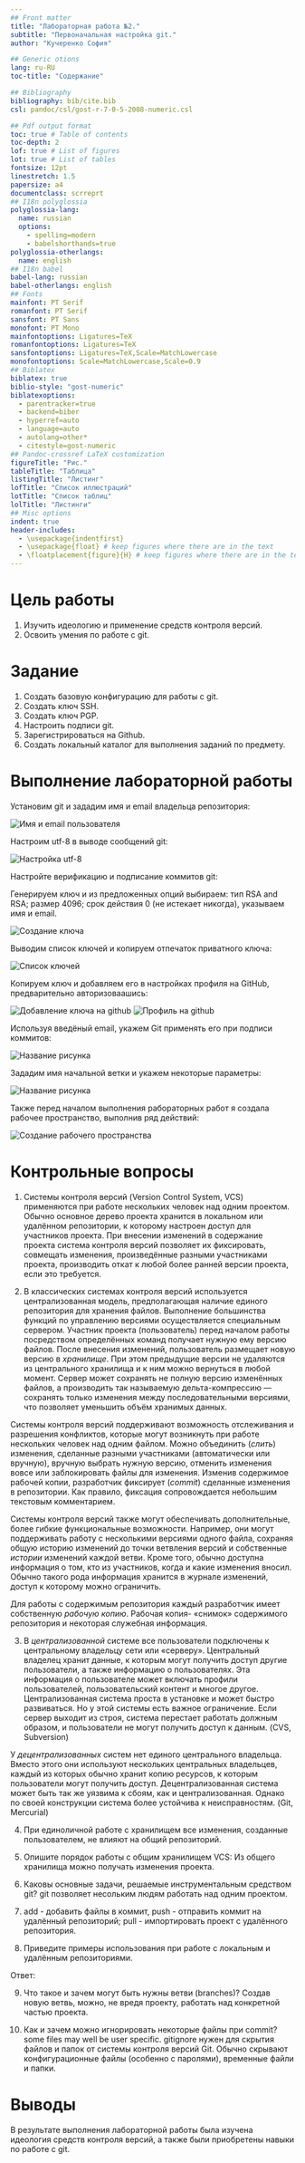 ```yaml
---
## Front matter
title: "Лабораторная работа №2."
subtitle: "Первоначальная настройка git."
author: "Кучеренко София"

## Generic otions
lang: ru-RU
toc-title: "Содержание"

## Bibliography
bibliography: bib/cite.bib
csl: pandoc/csl/gost-r-7-0-5-2008-numeric.csl

## Pdf output format
toc: true # Table of contents
toc-depth: 2
lof: true # List of figures
lot: true # List of tables
fontsize: 12pt
linestretch: 1.5
papersize: a4
documentclass: scrreprt
## I18n polyglossia
polyglossia-lang:
  name: russian
  options:
	- spelling=modern
	- babelshorthands=true
polyglossia-otherlangs:
  name: english
## I18n babel
babel-lang: russian
babel-otherlangs: english
## Fonts
mainfont: PT Serif
romanfont: PT Serif
sansfont: PT Sans
monofont: PT Mono
mainfontoptions: Ligatures=TeX
romanfontoptions: Ligatures=TeX
sansfontoptions: Ligatures=TeX,Scale=MatchLowercase
monofontoptions: Scale=MatchLowercase,Scale=0.9
## Biblatex
biblatex: true
biblio-style: "gost-numeric"
biblatexoptions:
  - parentracker=true
  - backend=biber
  - hyperref=auto
  - language=auto
  - autolang=other*
  - citestyle=gost-numeric
## Pandoc-crossref LaTeX customization
figureTitle: "Рис."
tableTitle: "Таблица"
listingTitle: "Листинг"
lofTitle: "Список иллюстраций"
lotTitle: "Список таблиц"
lolTitle: "Листинги"
## Misc options
indent: true
header-includes:
  - \usepackage{indentfirst}
  - \usepackage{float} # keep figures where there are in the text
  - \floatplacement{figure}{H} # keep figures where there are in the text
---
```


# Цель работы

1. Изучить идеологию и применение средств контроля версий.
2. Освоить умения по работе с git.

# Задание

1. Создать базовую конфигурацию для работы с git.
2. Создать ключ SSH.
3. Создать ключ PGP.
4. Настроить подписи git.
5. Зарегистрироваться на Github.
6. Создать локальный каталог для выполнения заданий по предмету.

# Выполнение лабораторной работы

Установим git и зададим имя и email владельца репозитория:

![Имя и email пользователя](ос21.png)

Настроим utf-8 в выводе сообщений git:

![Настройка utf-8](ос22.png)

Настройте верификацию и подписание коммитов git:

Генерируем ключ и из предложенных опций выбираем: тип RSA and RSA; размер 4096; срок действия 0 (не истекает никогда), указываем имя и email.

![Создание ключа](ос23.png)

Выводим список ключей и копируем отпечаток приватного ключа:

![Список ключей](ос24.png)

Копируем ключ и добавляем его в настройках профиля на GitHub, предварительно авторизоваашись:

![Добавление ключа на github](ос25.png)
![Профиль на github](ос251.png)

Используя введёный email, укажем Git применять его при подписи коммитов:

![Название рисунка](ос26.png)

Зададим имя начальной ветки и укажем некоторые параметры:

![Название рисунка](ос27.png)

Также перед началом выполнения рабораторных работ я создала рабочее пространство, выполнив ряд действий:

![Создание рабочего пространства](ос28.png)


# Контрольные вопросы

1. Системы контроля версий (Version Control System, VCS) применяются при работе нескольких человек над одним проектом. Обычно основное дерево проекта хранится в локальном или удалённом репозитории, к которому настроен доступ для участников проекта. При внесении изменений в содержание проекта система контроля версий позволяет их фиксировать, совмещать изменения, произведённые разными участниками проекта, производить откат к любой более ранней версии проекта, если это требуется.

2. В классических системах контроля версий используется централизованная модель, предполагающая наличие единого репозитория для хранения файлов. Выполнение большинства функций по управлению версиями осуществляется специальным сервером. Участник проекта (пользователь) перед началом работы посредством определённых команд получает нужную ему версию файлов. После внесения изменений, пользователь размещает новую версию в _хранилище_. При этом предыдущие версии не удаляются из центрального хранилища и к ним можно вернуться в любой момент. Сервер может сохранять не полную версию изменённых файлов, а производить так называемую дельта-компрессию — сохранять только изменения между последовательными версиями, что позволяет уменьшить объём хранимых данных.

Системы контроля версий поддерживают возможность отслеживания и разрешения конфликтов, которые могут возникнуть при работе нескольких человек над одним файлом. Можно объединить (_слить_) изменения, сделанные разными участниками (автоматически или вручную), вручную выбрать нужную версию, отменить изменения вовсе или заблокировать файлы для изменения. Изменив содержимое рабочей копии, разработчик фиксирует (_commit_) сделанные изменения в репозитории. Как правило, фиксация сопровождается небольшим текстовым комментарием.

Системы контроля версий также могут обеспечивать дополнительные, более гибкие функциональные возможности. Например, они могут поддерживать работу с несколькими версиями одного файла, сохраняя общую историю изменений до точки ветвления версий и собственные _истории_ изменений каждой ветви. Кроме того, обычно доступна информация о том, кто из участников, когда и какие изменения вносил. Обычно такого рода информация хранится в журнале изменений, доступ к которому можно ограничить.

Для работы с содержимым репозитория каждый разработчик имеет собственную _рабочую копию_.
Рабочая копия- «снимок» содержимого репозитория и некоторая служебная информация.

3. В _централизованной_ системе все пользователи подключены к центральному владельцу сети или «серверу». Центральный владелец хранит данные, к которым могут получить доступ другие пользователи, а также информацию о пользователях. Эта информация о пользователе может включать профили пользователей, пользовательский контент и многое другое. Централизованная система проста в установке и может быстро развиваться. Но у этой системы есть важное ограничение. Если сервер выходит из строя, система перестает работать должным образом, и пользователи не могут получить доступ к данным. (CVS, Subversion)

У _децентрализованных_ систем нет единого центрального владельца. Вместо этого они используют нескольких центральных владельцев, каждый из которых обычно хранит копию ресурсов, к которым пользователи могут получить доступ. Децентрализованная система может быть так же уязвима к сбоям, как и централизованная. Однако по своей конструкции система более устойчива к неисправностям. (Git, Mercurial)

4. При единоличной работе с хранилищем все изменения, созданные пользователем, не влияют на общий репозиторий.

5. Опишите порядок работы с общим хранилищем VCS: Из общего хранилища можно получать изменения проекта.

6. Каковы основные задачи, решаемые инструментальным средством git? git позволяет несольким людям работать над одним проектом.

7. add - добавить файлы в коммит, push - отправить коммит на удалённый репозиторий; pull - импортировать проект с удалённого репозитория.

8. Приведите примеры использования при работе с локальным и удалённым репозиториями.

Ответ:

9. Что такое и зачем могут быть нужны ветви (branches)? Создав новую ветвь, можно, не вредя проекту, работать над конкретной частью проекта.

10. Как и зачем можно игнорировать некоторые файлы при commit? some files may well be user specific. gitignore нужен для скрытия файлов и папок от системы контроля версий Git. Обычно скрывают конфигурационные файлы (особенно с паролями), временные файли и папки.

# Выводы

В результате выполнения лабораторной работы была изучена идеология средств контроля версий, а также были приобретены навыки по работе с git.

